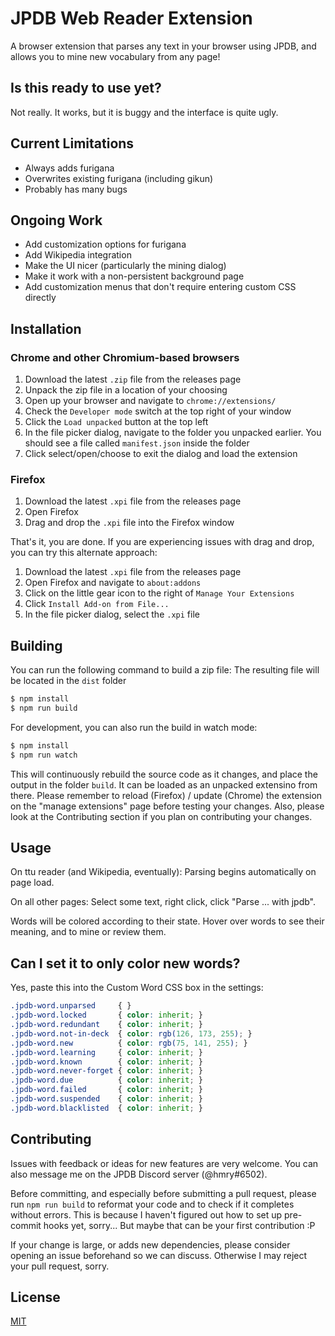 # JPDB Web Reader Extension

A browser extension that parses any text in your browser using JPDB, and allows you to mine new vocabulary from any page!

## Is this ready to use yet?

Not really. It works, but it is buggy and the interface is quite ugly.

## Current Limitations

-   Always adds furigana
-   Overwrites existing furigana (including gikun)
-   Probably has many bugs

## Ongoing Work

-   Add customization options for furigana
-   Add Wikipedia integration
-   Make the UI nicer (particularly the mining dialog)
-   Make it work with a non-persistent background page
-   Add customization menus that don't require entering custom CSS directly

## Installation

### Chrome and other Chromium-based browsers
1.  Download the latest `.zip` file from the releases page
2.  Unpack the zip file in a location of your choosing
3.  Open up your browser and navigate to `chrome://extensions/`
4.  Check the `Developer mode` switch at the top right of your window
5.  Click the `Load unpacked` button at the top left
6.  In the file picker dialog, navigate to the folder you unpacked earlier. You should see a file called `manifest.json` inside the folder
7.  Click select/open/choose to exit the dialog and load the extension

### Firefox
1.  Download the latest `.xpi` file from the releases page
2.  Open Firefox
3.  Drag and drop the `.xpi` file into the Firefox window

That's it, you are done. If you are experiencing issues with drag and drop, you can try this alternate approach:

1.  Download the latest `.xpi` file from the releases page
2.  Open Firefox and navigate to `about:addons`
3.  Click on the little gear icon to the right of `Manage Your Extensions`
4.  Click `Install Add-on from File...`
5.  In the file picker dialog, select the `.xpi` file

## Building

You can run the following command to build a zip file:
The resulting file will be located in the `dist` folder
```sh
$ npm install
$ npm run build
```

For development, you can also run the build in watch mode:
```sh
$ npm install
$ npm run watch
```
This will continuously rebuild the source code as it changes, and place the output in the folder `build`.
It can be loaded as an unpacked extensino from there.
Please remember to reload (Firefox) / update (Chrome) the extension on the "manage extensions" page before testing your changes.
Also, please look at the Contributing section if you plan on contributing your changes.

## Usage

On ttu reader (and Wikipedia, eventually): Parsing begins automatically on page load.

On all other pages: Select some text, right click, click "Parse ... with jpdb".

Words will be colored according to their state. Hover over words to see their meaning, and to mine or review them.

## Can I set it to only color new words?

Yes, paste this into the Custom Word CSS box in the settings:
```css
.jpdb-word.unparsed     { }
.jpdb-word.locked       { color: inherit; }
.jpdb-word.redundant    { color: inherit; }
.jpdb-word.not-in-deck  { color: rgb(126, 173, 255); }
.jpdb-word.new          { color: rgb(75, 141, 255); }
.jpdb-word.learning     { color: inherit; }
.jpdb-word.known        { color: inherit; }
.jpdb-word.never-forget { color: inherit; }
.jpdb-word.due          { color: inherit; }
.jpdb-word.failed       { color: inherit; }
.jpdb-word.suspended    { color: inherit; }
.jpdb-word.blacklisted  { color: inherit; }
```

## Contributing

Issues with feedback or ideas for new features are very welcome. You can also message me on the JPDB Discord server (@hmry#6502).

Before committing, and especially before submitting a pull request, please run `npm run build` to reformat your code and to check if it completes without errors.
This is because I haven't figured out how to set up pre-commit hooks yet, sorry... But maybe that can be your first contribution :P

If your change is large, or adds new dependencies, please consider opening an issue beforehand so we can discuss.
Otherwise I may reject your pull request, sorry.

## License

[MIT](https://choosealicense.com/licenses/mit/)
